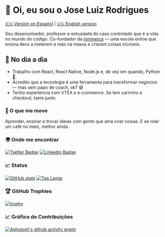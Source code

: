 # 👋 Oi, eu sou o Jose Luiz Rodrigues

[🇪🇸 Versión en Español](README.es.md) | [🇺🇸 English version](README.en.md)

Sou desenvolvedor, professor e entusiasta do caos controlado que é a vida no mundo do código. Co-fundador da [inmmerce](https://inmmerce.com) — uma escola online que ensina devs a meterem a mão na massa e criarem coisas incríveis.

## 🚀 No dia a dia

- Trabalho com React, React Native, Node.js e, de vez em quando, Python 🐍.
- Acredito que a tecnologia é uma ferramenta para transformar negócios — mas sem papo de coach, ok? 😅
- Tenho experiência com VTEX e e-commerce. Se tem carrinho e checkout, tamo junto.

### 🤘 O que me move

Aprender, ensinar e trocar ideias com gente que ama criar coisas. E se rolar um café no meio, melhor ainda.

### 🌍 Onde me encontrar

[![Twitter Badge](https://img.shields.io/badge/-@zeluizr-ffc107?style=flat-square&labelColor=ffc107&logo=twitter&logoColor=white&link=https://twitter.com/zeluizr)](https://twitter.com/zeluizr)
[![Linkedin Badge](https://img.shields.io/badge/-Jose%20Luiz%20Rodrigues-ffc107?style=flat-square&logo=Linkedin&logoColor=white&link=https://www.linkedin.com/in/zeluizr/)](https://www.linkedin.com/in/zeluizr/)

### 📈 Status

[![GitHub stats](https://github-readme-stats.vercel.app/api?username=zeluizr&show_icons=true&include_all_commits=true&count_private=true)](https://github.com/zeluizr)
[![Top Langs](https://github-readme-stats.vercel.app/api/top-langs/?username=zeluizr&layout=compact&langs_count=7)](https://github.com/zeluizr)

### 🏆 GitHub Trophies

[![trophy](https://github-profile-trophy.vercel.app/?username=zeluizr&column=7)](https://github.com/zeluizr)

### 📈 Gráfico de Contribuições

[![Ashutosh's github activity graph](https://github-readme-activity-graph.vercel.app/graph?username=zeluizr)](https://github.com/zeluizr)

